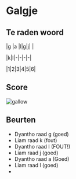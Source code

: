 # Galgje

## Te raden woord

|g |a |l|g|j| |

|k|I|-|-|-|-|

|1|2|3|4|5|6|

## Score
![gallow](./images/2.png)

## Beurten
* Dyantho raad g (goed)
* Liam raad k (fout)
* Dyantho raad I (FOUT!)
* Liam raad j (goed)
* Dyantho raad a (Goed)
* Liam raad l (goed)
* 